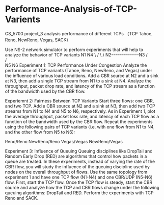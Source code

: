 # Performance-Analysis-of-TCP-Varients
CS_5700 project_3 analysis performance of different TCPs （TCP Tahoe, Reno, NewReno, Vegas, SACK）  

Use NS-2 network simulator to perform experiments that will help to analyze the behavior of TCP variants
                         N1                      N4
                           \                    /
                            \                  /
                             N2--------------N3
                            /                  \
                           /                    \
                         N5                      N6
Experiment 1: TCP Performance Under Congestion
Analyze the performance of TCP variants (Tahoe, Reno, NewReno, and Vegas) under the influence of various load conditions.
Add a CBR source at N2 and a sink at N3, then add a single TCP stream from N1 to a sink at N4. Analyze the throughput, packet drop rate, and latency of the TCP stream as a function of the bandwidth used by the CBR flow. 

Experiemnt 2: Fairness Between TCP Variants
Start three flows: one CBR, and two TCP. Add a CBR source at N2 and a sink at N3, then add two TCP streams from N1 to N4 and N5 to N6, respectively. As in Experiment 1, plot the average throughput, packet loss rate, and latency of each TCP flow as a function of the bandwidth used by the CBR flow. Repeat the experiments using the following pairs of TCP variants (i.e. with one flow from N1 to N4, and the other flow from N5 to N6):

Reno/Reno
NewReno/Reno
Vegas/Vegas
NewReno/Vegas

Experiment 3: Influence of Queuing
Queuing disciplines like DropTail and Random Early Drop (RED) are algorithms that control how packets in a queue are treated. In these experiments, instead of varying the rate of the CBR flow, you will study the influence of the queuing discipline used by nodes on the overall throughput of flows.
Use the same topology from experiment 1 and have one TCP flow (N1-N4) and one CBR/UDP (N5-N6) flow. First, start the TCP flow. Once the TCP flow is steady, start the CBR source and analyze how the TCP and CBR flows change under the following queuing algorithms: DropTail and RED. Perform the experiments with TCP Reno and SACK.

